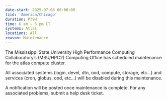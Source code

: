 ```yaml
---
date-start: 2025-07-08 06:00:00
tzid: 'America/Chicago'
duration: PT9H
time: 6 am - 5 pm CT
systems: Atlas
locations: All
reason: Maintenance
---
```

The Mississippi State University High Performance
Computing Collaboratory’s (MSU/HPC2) Computing Office has scheduled
maintenance for the atlas compute cluster.

All associated systems (login, devel, dtn, ood, compute, storage, etc…) and
services (cron, globus, ood, etc…) will be disabled during this maintenance.

A notification will be posted once maintenance is complete.
For any associated problems, submit a help desk ticket.